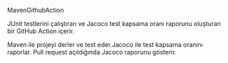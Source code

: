 MavenGithubAction

JUnit testlerini çalıştıran ve Jacoco test kapsama oranı raporunu oluşturan bir GitHub Action içerir.

Maven ile projeyi derler ve test eder.Jacoco ile test kapsama oranını raporlar. Pull request açıldığında Jacoco raporunu gösterir.
